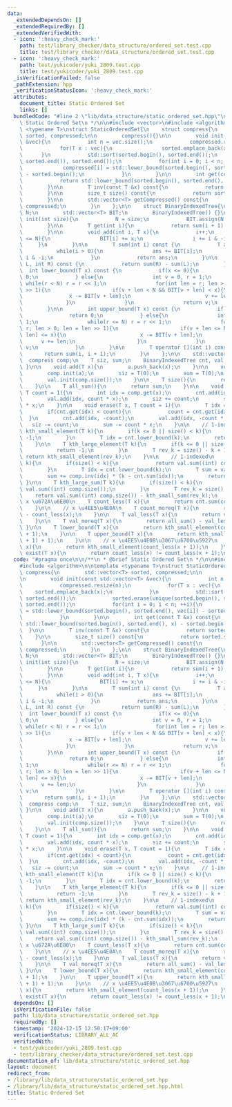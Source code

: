 ```yaml
---
data:
  _extendedDependsOn: []
  _extendedRequiredBy: []
  _extendedVerifiedWith:
  - icon: ':heavy_check_mark:'
    path: test/library_checker/data_structure/ordered_set.test.cpp
    title: test/library_checker/data_structure/ordered_set.test.cpp
  - icon: ':heavy_check_mark:'
    path: test/yukicoder/yuki_2809.test.cpp
    title: test/yukicoder/yuki_2809.test.cpp
  _isVerificationFailed: false
  _pathExtension: hpp
  _verificationStatusIcon: ':heavy_check_mark:'
  attributes:
    document_title: Static Ordered Set
    links: []
  bundledCode: "#line 2 \"lib/data_structure/static_ordered_set.hpp\"\n\n/**\n * @brief\
    \ Static Ordered Set\n */\n\n#include <vector>\n#include <algorithm>\n\ntemplate\
    \ <typename T>\nstruct StaticOrderedSet{\n    struct compress{\n        std::vector<T>\
    \ sorted, compressed;\n\n        compress(){}\n\n        void init(const std::vector<T>\
    \ &vec){\n            int n = vec.size();\n            compressed.resize(n);\n\
    \            for(T x : vec){\n                sorted.emplace_back(x);\n      \
    \      }\n            std::sort(sorted.begin(), sorted.end());\n            sorted.erase(unique(sorted.begin(),\
    \ sorted.end()), sorted.end());\n            for(int i = 0; i < n; ++i){\n   \
    \             compressed[i] = std::lower_bound(sorted.begin(), sorted.end(), vec[i])\
    \ - sorted.begin();\n            }\n        }\n\n        int get(const T &x) const{\n\
    \            return std::lower_bound(sorted.begin(), sorted.end(), x) - sorted.begin();\n\
    \        }\n\n        T inv(const T &x) const{\n            return sorted[x];\n\
    \        }\n\n        size_t size() const{\n            return sorted.size();\n\
    \        }\n\n        std::vector<T> getCompressed() const{\n            return\
    \ compressed;\n        }\n    };\n\n    struct BinaryIndexedTree{\n        int\
    \ N;\n        std::vector<T> BIT;\n        BinaryIndexedTree() {}\n\n        void\
    \ init(int size){\n            N = size;\n            BIT.assign(N + 1, 0);\n\
    \        }\n\n        T get(int i){\n            return sum(i + 1) - sum(i);\n\
    \        }\n\n        void add(int i, T x){\n            i++;\n            while(i\
    \ <= N){\n                BIT[i] += x;\n                i += i & -i;\n       \
    \     }\n        }\n\n        T sum(int i) const {\n            T ans = 0;\n \
    \           while(i > 0){\n                ans += BIT[i];\n                i -=\
    \ i & -i;\n            }\n            return ans;\n        }\n\n        T sum(int\
    \ L, int R) const {\n            return sum(R) - sum(L);\n        }\n\n      \
    \  int lower_bound(T x) const {\n            if(x <= 0){\n                return\
    \ 0;\n            } else{\n                int v = 0, r = 1;\n               \
    \ while(r < N) r = r << 1;\n                for(int len = r; len > 0; len = len\
    \ >> 1){\n                    if(v + len < N && BIT[v + len] < x){\n         \
    \               x -= BIT[v + len];\n                        v += len;\n      \
    \              }\n                }\n                return v;\n            }\n\
    \        }\n\n        int upper_bound(T x) const {\n            if(x < 0){\n \
    \               return 0;\n            } else{\n                int v = 0, r =\
    \ 1;\n                while(r <= N) r = r << 1;\n                for(int len =\
    \ r; len > 0; len = len >> 1){\n                    if(v + len <= N && BIT[v +\
    \ len] <= x){\n                        x -= BIT[v + len];\n                  \
    \      v += len;\n                    }\n                }\n                return\
    \ v;\n            }\n        }\n\n        T operator [](int i) const {\n     \
    \       return sum(i, i + 1);\n        }\n    };\n\n    std::vector<T> a;\n  \
    \  compress comp;\n    T siz, sum;\n    BinaryIndexedTree cnt, val;\n\n    StaticOrderedSet(){\
    \ }\n\n    void add(T x){\n        a.push_back(x);\n    }\n\n    void build(){\n\
    \        comp.init(a);\n        siz = T(0);\n        sum = T(0);\n        cnt.init(comp.size());\n\
    \        val.init(comp.size());\n    }\n\n    T size(){\n        return siz;\n\
    \    }\n\n    T all_sum(){\n        return sum;\n    }\n\n    void insert(T x,\
    \ T count = 1){\n        int idx = comp.get(x);\n        cnt.add(idx, count);\n\
    \        val.add(idx, count * x);\n        siz += count;\n        sum += count\
    \ * x;\n    }\n\n    void erase(T x, T count = 1){\n        T idx = comp.get(x);\n\
    \        if(cnt.get(idx) < count){\n            count = cnt.get(idx);\n      \
    \  }\n        cnt.add(idx, -count);\n        val.add(idx, -count * x);\n     \
    \   siz -= count;\n        sum -= count * x;\n    }\n\n    // 1-indexed\n    T\
    \ kth_small_element(T k){\n        if(k <= 0 || size() < k){\n            return\
    \ -1;\n        }\n        T idx = cnt.lower_bound(k);\n        return comp.inv(idx);\n\
    \    }\n\n    T kth_large_element(T k){\n        if(k <= 0 || size() < k){\n \
    \           return -1;\n        }\n        T rev_k = size() - k + 1;\n       \
    \ return kth_small_element(rev_k);\n    }\n\n    // 1-indexed\n    T kth_small_sum(T\
    \ k){\n        if(size() < k){\n            return val.sum((int) comp.size());\n\
    \        }\n        T idx = cnt.lower_bound(k);\n        T sum = val.sum(idx);\n\
    \        sum += comp.inv(idx) * (k - cnt.sum(idx));\n        return sum;\n   \
    \ }\n\n    T kth_large_sum(T k){\n        if(size() < k){\n            return\
    \ val.sum((int) comp.size());\n        }\n        T rev_k = size() - k;\n    \
    \    return val.sum((int) comp.size()) - kth_small_sum(rev_k);\n    }\n\n    //\
    \ x \u672A\u6E80\n    T count_less(T x){\n        return cnt.sum(comp.get(x));\n\
    \    }\n\n    // x \u4EE5\u4E0A\n    T count_moreq(T x){\n        return size()\
    \ - count_less(x);\n    }\n\n    T val_less(T x){\n        return val.sum(comp.get(x));\n\
    \    }\n\n    T val_moreq(T x){\n        return all_sum() - val_less(x);\n   \
    \ }\n\n    T lower_bound(T x){\n        return kth_small_element(count_less(x)\
    \ + 1);\n    }\n\n    T upper_bound(T x){\n        return kth_small_element(count_less(x\
    \ + 1) + 1);\n    }\n\n    // x \u4EE5\u4E0B\u3067\u6700\u5927\n    T reverse_lower_bound(T\
    \ x){\n        return kth_small_element(count_less(x + 1));\n    }\n\n    bool\
    \ exist(T x){\n        return count_less(x) != count_less(x + 1);\n    }\n};\n"
  code: "#pragma once\n\n/**\n * @brief Static Ordered Set\n */\n\n#include <vector>\n\
    #include <algorithm>\n\ntemplate <typename T>\nstruct StaticOrderedSet{\n    struct\
    \ compress{\n        std::vector<T> sorted, compressed;\n\n        compress(){}\n\
    \n        void init(const std::vector<T> &vec){\n            int n = vec.size();\n\
    \            compressed.resize(n);\n            for(T x : vec){\n            \
    \    sorted.emplace_back(x);\n            }\n            std::sort(sorted.begin(),\
    \ sorted.end());\n            sorted.erase(unique(sorted.begin(), sorted.end()),\
    \ sorted.end());\n            for(int i = 0; i < n; ++i){\n                compressed[i]\
    \ = std::lower_bound(sorted.begin(), sorted.end(), vec[i]) - sorted.begin();\n\
    \            }\n        }\n\n        int get(const T &x) const{\n            return\
    \ std::lower_bound(sorted.begin(), sorted.end(), x) - sorted.begin();\n      \
    \  }\n\n        T inv(const T &x) const{\n            return sorted[x];\n    \
    \    }\n\n        size_t size() const{\n            return sorted.size();\n  \
    \      }\n\n        std::vector<T> getCompressed() const{\n            return\
    \ compressed;\n        }\n    };\n\n    struct BinaryIndexedTree{\n        int\
    \ N;\n        std::vector<T> BIT;\n        BinaryIndexedTree() {}\n\n        void\
    \ init(int size){\n            N = size;\n            BIT.assign(N + 1, 0);\n\
    \        }\n\n        T get(int i){\n            return sum(i + 1) - sum(i);\n\
    \        }\n\n        void add(int i, T x){\n            i++;\n            while(i\
    \ <= N){\n                BIT[i] += x;\n                i += i & -i;\n       \
    \     }\n        }\n\n        T sum(int i) const {\n            T ans = 0;\n \
    \           while(i > 0){\n                ans += BIT[i];\n                i -=\
    \ i & -i;\n            }\n            return ans;\n        }\n\n        T sum(int\
    \ L, int R) const {\n            return sum(R) - sum(L);\n        }\n\n      \
    \  int lower_bound(T x) const {\n            if(x <= 0){\n                return\
    \ 0;\n            } else{\n                int v = 0, r = 1;\n               \
    \ while(r < N) r = r << 1;\n                for(int len = r; len > 0; len = len\
    \ >> 1){\n                    if(v + len < N && BIT[v + len] < x){\n         \
    \               x -= BIT[v + len];\n                        v += len;\n      \
    \              }\n                }\n                return v;\n            }\n\
    \        }\n\n        int upper_bound(T x) const {\n            if(x < 0){\n \
    \               return 0;\n            } else{\n                int v = 0, r =\
    \ 1;\n                while(r <= N) r = r << 1;\n                for(int len =\
    \ r; len > 0; len = len >> 1){\n                    if(v + len <= N && BIT[v +\
    \ len] <= x){\n                        x -= BIT[v + len];\n                  \
    \      v += len;\n                    }\n                }\n                return\
    \ v;\n            }\n        }\n\n        T operator [](int i) const {\n     \
    \       return sum(i, i + 1);\n        }\n    };\n\n    std::vector<T> a;\n  \
    \  compress comp;\n    T siz, sum;\n    BinaryIndexedTree cnt, val;\n\n    StaticOrderedSet(){\
    \ }\n\n    void add(T x){\n        a.push_back(x);\n    }\n\n    void build(){\n\
    \        comp.init(a);\n        siz = T(0);\n        sum = T(0);\n        cnt.init(comp.size());\n\
    \        val.init(comp.size());\n    }\n\n    T size(){\n        return siz;\n\
    \    }\n\n    T all_sum(){\n        return sum;\n    }\n\n    void insert(T x,\
    \ T count = 1){\n        int idx = comp.get(x);\n        cnt.add(idx, count);\n\
    \        val.add(idx, count * x);\n        siz += count;\n        sum += count\
    \ * x;\n    }\n\n    void erase(T x, T count = 1){\n        T idx = comp.get(x);\n\
    \        if(cnt.get(idx) < count){\n            count = cnt.get(idx);\n      \
    \  }\n        cnt.add(idx, -count);\n        val.add(idx, -count * x);\n     \
    \   siz -= count;\n        sum -= count * x;\n    }\n\n    // 1-indexed\n    T\
    \ kth_small_element(T k){\n        if(k <= 0 || size() < k){\n            return\
    \ -1;\n        }\n        T idx = cnt.lower_bound(k);\n        return comp.inv(idx);\n\
    \    }\n\n    T kth_large_element(T k){\n        if(k <= 0 || size() < k){\n \
    \           return -1;\n        }\n        T rev_k = size() - k + 1;\n       \
    \ return kth_small_element(rev_k);\n    }\n\n    // 1-indexed\n    T kth_small_sum(T\
    \ k){\n        if(size() < k){\n            return val.sum((int) comp.size());\n\
    \        }\n        T idx = cnt.lower_bound(k);\n        T sum = val.sum(idx);\n\
    \        sum += comp.inv(idx) * (k - cnt.sum(idx));\n        return sum;\n   \
    \ }\n\n    T kth_large_sum(T k){\n        if(size() < k){\n            return\
    \ val.sum((int) comp.size());\n        }\n        T rev_k = size() - k;\n    \
    \    return val.sum((int) comp.size()) - kth_small_sum(rev_k);\n    }\n\n    //\
    \ x \u672A\u6E80\n    T count_less(T x){\n        return cnt.sum(comp.get(x));\n\
    \    }\n\n    // x \u4EE5\u4E0A\n    T count_moreq(T x){\n        return size()\
    \ - count_less(x);\n    }\n\n    T val_less(T x){\n        return val.sum(comp.get(x));\n\
    \    }\n\n    T val_moreq(T x){\n        return all_sum() - val_less(x);\n   \
    \ }\n\n    T lower_bound(T x){\n        return kth_small_element(count_less(x)\
    \ + 1);\n    }\n\n    T upper_bound(T x){\n        return kth_small_element(count_less(x\
    \ + 1) + 1);\n    }\n\n    // x \u4EE5\u4E0B\u3067\u6700\u5927\n    T reverse_lower_bound(T\
    \ x){\n        return kth_small_element(count_less(x + 1));\n    }\n\n    bool\
    \ exist(T x){\n        return count_less(x) != count_less(x + 1);\n    }\n};\n"
  dependsOn: []
  isVerificationFile: false
  path: lib/data_structure/static_ordered_set.hpp
  requiredBy: []
  timestamp: '2024-12-15 12:50:17+09:00'
  verificationStatus: LIBRARY_ALL_AC
  verifiedWith:
  - test/yukicoder/yuki_2809.test.cpp
  - test/library_checker/data_structure/ordered_set.test.cpp
documentation_of: lib/data_structure/static_ordered_set.hpp
layout: document
redirect_from:
- /library/lib/data_structure/static_ordered_set.hpp
- /library/lib/data_structure/static_ordered_set.hpp.html
title: Static Ordered Set
---
```

